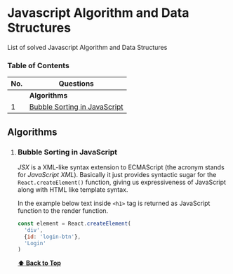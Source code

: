 # Javascript Algorithm and Data Structures
List of solved Javascript Algorithm and Data Structures

### Table of Contents

| No. | Questions |
| --- | --------- |
|   | **Algorithms** |
|1  | [Bubble Sorting in JavaScript](#bubble-sort) |

## Algorithms
    
1. ### Bubble Sorting in JavaScript

    *JSX* is a XML-like syntax extension to ECMAScript (the acronym stands for *JavaScript XML*). Basically it just provides syntactic sugar for the `React.createElement()` function, giving us expressiveness of JavaScript along with HTML like template syntax.

    In the example below text inside `<h1>` tag is returned as JavaScript function to the render function.

    ```javascript
    const element = React.createElement(
      'div',
      {id: 'login-btn'},
      'Login'
    )
    ```


   **[⬆ Back to Top](#table-of-contents)**
